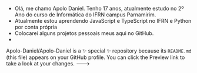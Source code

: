 - Olá, me chamo Apolo Daniel. Tenho 17 anos, atualmente estudo no 2º Ano do curso de Informática do IFRN campus Parnamirim.
- Atualmente estou aprendendo JavaScript e TypeScript no IFRN e Python por conta própria
- Colocarei alguns projetos pessoais meus aqui no GitHub.
- 
Apolo-Daniel/Apolo-Daniel is a ✨ special ✨ repository because its `README.md` (this file) appears on your GitHub profile.
You can click the Preview link to take a look at your changes.
--->
